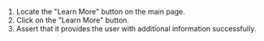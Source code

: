 1. Locate the "Learn More" button on the main page.
2. Click on the "Learn More" button.
3. Assert that it provides the user with additional information successfully.